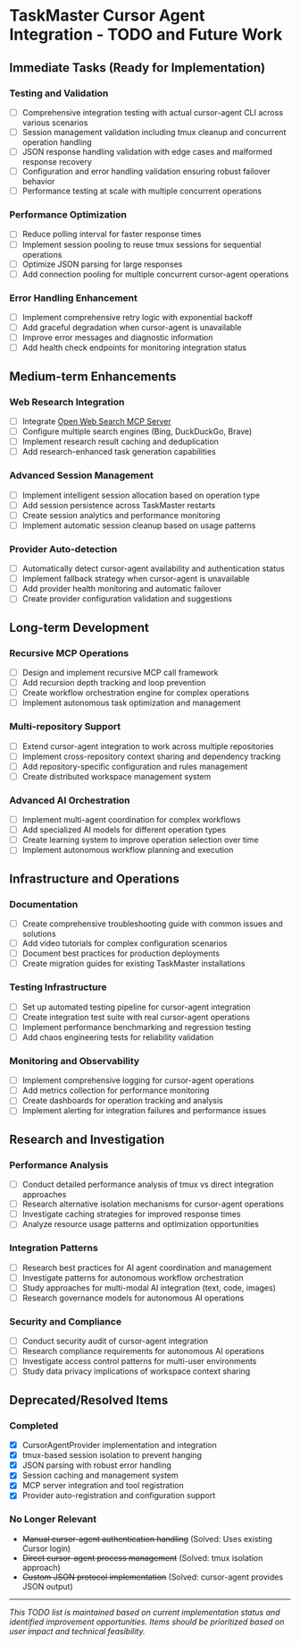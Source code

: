 # TaskMaster Cursor Agent Integration - TODO and Future Work

## Immediate Tasks (Ready for Implementation)

### Testing and Validation
- [ ] Comprehensive integration testing with actual cursor-agent CLI across various scenarios
- [ ] Session management validation including tmux cleanup and concurrent operation handling
- [ ] JSON response handling validation with edge cases and malformed response recovery
- [ ] Configuration and error handling validation ensuring robust failover behavior
- [ ] Performance testing at scale with multiple concurrent operations

### Performance Optimization
- [ ] Reduce polling interval for faster response times
- [ ] Implement session pooling to reuse tmux sessions for sequential operations
- [ ] Optimize JSON parsing for large responses
- [ ] Add connection pooling for multiple concurrent cursor-agent operations

### Error Handling Enhancement
- [ ] Implement comprehensive retry logic with exponential backoff
- [ ] Add graceful degradation when cursor-agent is unavailable
- [ ] Improve error messages and diagnostic information
- [ ] Add health check endpoints for monitoring integration status

## Medium-term Enhancements

### Web Research Integration
- [ ] Integrate [Open Web Search MCP Server](https://www.pulsemcp.com/servers/chuanmingliu-webresearch)
- [ ] Configure multiple search engines (Bing, DuckDuckGo, Brave)
- [ ] Implement research result caching and deduplication
- [ ] Add research-enhanced task generation capabilities

### Advanced Session Management
- [ ] Implement intelligent session allocation based on operation type
- [ ] Add session persistence across TaskMaster restarts
- [ ] Create session analytics and performance monitoring
- [ ] Implement automatic session cleanup based on usage patterns

### Provider Auto-detection
- [ ] Automatically detect cursor-agent availability and authentication status
- [ ] Implement fallback strategy when cursor-agent is unavailable
- [ ] Add provider health monitoring and automatic failover
- [ ] Create provider configuration validation and suggestions

## Long-term Development

### Recursive MCP Operations
- [ ] Design and implement recursive MCP call framework
- [ ] Add recursion depth tracking and loop prevention
- [ ] Create workflow orchestration engine for complex operations
- [ ] Implement autonomous task optimization and management

### Multi-repository Support
- [ ] Extend cursor-agent integration to work across multiple repositories
- [ ] Implement cross-repository context sharing and dependency tracking
- [ ] Add repository-specific configuration and rules management
- [ ] Create distributed workspace management system

### Advanced AI Orchestration
- [ ] Implement multi-agent coordination for complex workflows
- [ ] Add specialized AI models for different operation types
- [ ] Create learning system to improve operation selection over time
- [ ] Implement autonomous workflow planning and execution

## Infrastructure and Operations

### Documentation
- [ ] Create comprehensive troubleshooting guide with common issues and solutions
- [ ] Add video tutorials for complex configuration scenarios
- [ ] Document best practices for production deployments
- [ ] Create migration guides for existing TaskMaster installations

### Testing Infrastructure
- [ ] Set up automated testing pipeline for cursor-agent integration
- [ ] Create integration test suite with real cursor-agent operations
- [ ] Implement performance benchmarking and regression testing
- [ ] Add chaos engineering tests for reliability validation

### Monitoring and Observability
- [ ] Implement comprehensive logging for cursor-agent operations
- [ ] Add metrics collection for performance monitoring
- [ ] Create dashboards for operation tracking and analysis
- [ ] Implement alerting for integration failures and performance issues

## Research and Investigation

### Performance Analysis
- [ ] Conduct detailed performance analysis of tmux vs direct integration approaches
- [ ] Research alternative isolation mechanisms for cursor-agent operations
- [ ] Investigate caching strategies for improved response times
- [ ] Analyze resource usage patterns and optimization opportunities

### Integration Patterns
- [ ] Research best practices for AI agent coordination and management
- [ ] Investigate patterns for autonomous workflow orchestration
- [ ] Study approaches for multi-modal AI integration (text, code, images)
- [ ] Research governance models for autonomous AI operations

### Security and Compliance
- [ ] Conduct security audit of cursor-agent integration
- [ ] Research compliance requirements for autonomous AI operations
- [ ] Investigate access control patterns for multi-user environments
- [ ] Study data privacy implications of workspace context sharing

## Deprecated/Resolved Items

### Completed
- [x] CursorAgentProvider implementation and integration
- [x] tmux-based session isolation to prevent hanging
- [x] JSON parsing with robust error handling
- [x] Session caching and management system
- [x] MCP server integration and tool registration
- [x] Provider auto-registration and configuration support

### No Longer Relevant
- ~~Manual cursor-agent authentication handling~~ (Solved: Uses existing Cursor login)
- ~~Direct cursor-agent process management~~ (Solved: tmux isolation approach)
- ~~Custom JSON protocol implementation~~ (Solved: cursor-agent provides JSON output)

---

*This TODO list is maintained based on current implementation status and identified improvement opportunities. Items should be prioritized based on user impact and technical feasibility.*
